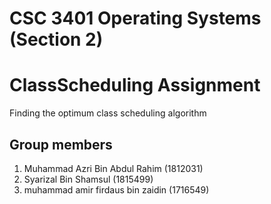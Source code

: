 # CSC 3401 Operating Systems (Section 2)
# ClassScheduling Assignment
Finding the optimum class scheduling algorithm

## Group members

1) Muhammad Azri Bin Abdul Rahim (1812031)
2) Syarizal Bin Shamsul (1815499)
3) muhammad amir firdaus bin zaidin (1716549)

